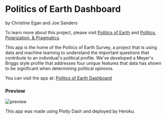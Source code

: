 # Politics of Earth Dashboard
by Christine Egan and Joe Sanders

To learn more about this project, please visit [Politics of Earth](https://github.com/joesanders1010/Politics_of_Earth/tree/main) and [Politics, Polarization, & Pragmatics](https://github.com/christineegan42/capstone).

This app is the home of the Politics of Earth Survey, a project that is using data and machine learning to understand the important questions that contribute to an individual's political profile. We've developed a Meyer's Briggs style profile that addresses four unique features that data has shown to be significant when determining political opinions.

You can visit the app at: [Politics of Earth Dashboard](https://git.heroku.com/secure-everglades-75348.git)

### Preview
![preview](https://github.com/christineegan42/pol_profile_dash/blob/main/preview2.png)

This app was made using Plotly Dash and deployed by Heroku. 
